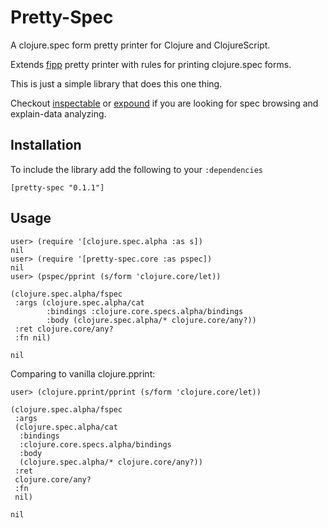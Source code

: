 # Pretty-Spec

A clojure.spec form pretty printer for Clojure and ClojureScript.

Extends [fipp](https://github.com/brandonbloom/fipp) pretty printer with rules for printing
clojure.spec forms.

This is just a simple library that does this one thing.

Checkout [inspectable](https://github.com/jpmonettas/inspectable) or [expound](https://github.com/bhb/expound)
if you are looking for spec browsing and explain-data analyzing.

Installation
------------
To include the library add the following to your `:dependencies`

    [pretty-spec "0.1.1"]
    
Usage
-----

```
user> (require '[clojure.spec.alpha :as s])
nil
user> (require '[pretty-spec.core :as pspec])
nil
user> (pspec/pprint (s/form 'clojure.core/let))

(clojure.spec.alpha/fspec
 :args (clojure.spec.alpha/cat
        :bindings :clojure.core.specs.alpha/bindings
        :body (clojure.spec.alpha/* clojure.core/any?))
 :ret clojure.core/any?
 :fn nil)
 
nil
```

Comparing to vanilla clojure.pprint:

```
user> (clojure.pprint/pprint (s/form 'clojure.core/let))

(clojure.spec.alpha/fspec
 :args
 (clojure.spec.alpha/cat
  :bindings
  :clojure.core.specs.alpha/bindings
  :body
  (clojure.spec.alpha/* clojure.core/any?))
 :ret
 clojure.core/any?
 :fn
 nil)
 
nil
```
